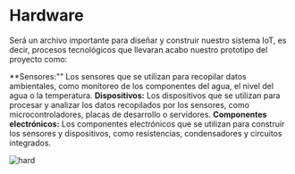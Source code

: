 # Hardware

Será un archivo importante para diseñar y construir nuestro sistema IoT, es decir, procesos tecnológicos que llevaran acabo nuestro prototipo del proyecto como:

**Sensores:"" Los sensores que se utilizan para recopilar datos ambientales, como monitoreo de los componentes del agua, el nivel del agua o la temperatura.
**Dispositivos:** Los dispositivos que se utilizan para procesar y analizar los datos recopilados por los sensores, como microcontroladores, placas de desarrollo o servidores.
**Componentes electrónicos:** Los componentes electrónicos que se utilizan para construir los sensores y dispositivos, como resistencias, condensadores y circuitos integrados.


![hard](https://github.com/JefHuiza/Fundamentos-de-Dise-o/assets/152218004/20598592-fed6-4ff1-a97f-ed74e88c4185)
